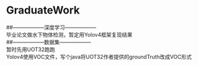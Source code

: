 # GraduateWork
##——————深度学习——————<br>
毕业论文做水下物体检测，暂定用Yolov4框架复现结果<br>
##——————数据集——————<br>
暂时先用UOT32跑跑 <br>
Yolov4使用VOC文件，写个java将UOT32作者提供的groundTruth改成VOC形式
